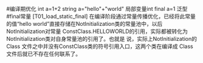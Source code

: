 #编译期优化
int a=1+2
string a="hello"+"world"
局部变量int final a=1
泛型
#final常量
[T01_load_static_final]
在编译阶段通过常量传播优化，已经将此常量的值“hello world”直接存储在NotInitialization类的常量池中，以后NotInitialization对常量 
ConstClass.HELLOWORLD的引用，实际都被转化为NotInitialization类对自身常量池的引用了。也就是 说，实际上NotInitialization的Class
文件之中并没有ConstClass类的符号引用入口，这两个类在编译成 Class文件后就已不存在任何联系了。
